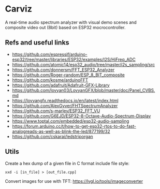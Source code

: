 # Carviz

A real-time audio spectrum analyzer with visual demo scenes and composite video out (8bit) based on ESP32 mocrocontroller.

## Refs and useful links

- https://github.com/espressif/arduino-esp32/tree/master/libraries/ESP32/examples/I2S/HiFreq_ADC
- https://github.com/atomic14/esp32_audio/tree/master/i2s_sampling/src
- https://github.com/donnersm/FFT_ESP32_Analyzer
- https://github.com/Roger-random/ESP_8_BIT_composite
- https://github.com/kosme/arduinoFFT
- https://github.com/adafruit/Adafruit-GFX-Library
- https://github.com/lovyan03/LovyanGFX/blob/master/doc/Panel_CVBS.md
- https://lovyangfx.readthedocs.io/en/latest/index.html
- https://github.com/AlexGyver/FHTSpectrumAnalyzer
- https://github.com/s-marley/ESP32_FFT_VU
- https://github.com/G6EJD/ESP32-8-Octave-Audio-Spectrum-Display
- https://www.toptal.com/embedded/esp32-audio-sampling
- https://forum.arduino.cc/t/how-to-get-esp32-rtos-to-do-fast-analogreads-as-well-as-blink-the-led/877199/32
- https://github.com/cskarai/ledstriporgan

## Utils

Create a hex dump of a given file in C format include file style:

```
xxd -i [in_file] > [out_file.cpp]
```

Convert images for use with TFT: https://lvgl.io/tools/imageconverter

